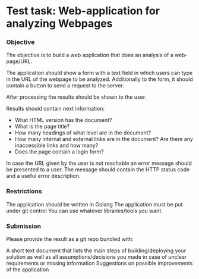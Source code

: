 # Test task: Web-application for analyzing Webpages
### Objective
The objective is to build a web application that does an analysis of a web-page/URL.

The application should show a form with a text field in which users can type in the URL of the webpage to be analyzed. Additionally to the form, it should contain a button to send a request to the server.

After processing the results should be shown to the user.

Results should contain next information:

 - What HTML version has the document?
 - What is the page title?
 - How many headings of what level are in the document?
 - How many internal and external links are in the document? Are there any inaccessible links and how many?
 - Does the page contain a login form? 
 
In case the URL given by the user is not reachable an error message should be presented to a user. The message should contain the HTTP status code and a useful error description.


### Restrictions
The application should be written in Golang
The application must be put under git control
You can use whatever libraries/tools you want.

### Submission
Please provide the result as a git repo bundled with:

A short text document that lists the main steps of building/deploying your solution as well as all assumptions/decisions you made in case of unclear requirements or missing information
Suggestions on possible improvements of the application